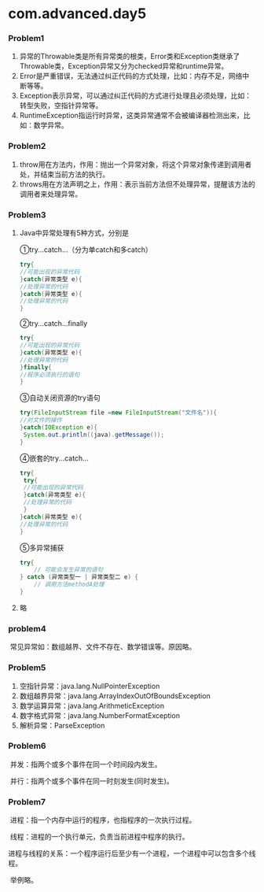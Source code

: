 # com.advanced.day5

### Problem1

1. 异常的Throwable类是所有异常类的根类，Error类和Exception类继承了Throwable类，Exception异常又分为checked异常和runtime异常。
2. Error是严重错误，无法通过纠正代码的方式处理，比如：内存不足，网络中断等等。
3. Exception表示异常，可以通过纠正代码的方式进行处理且必须处理，比如：转型失败，空指针异常等。
4. RuntimeException指运行时异常，这类异常通常不会被编译器检测出来，比如：数学异常。

### Problem2

1. throw用在方法内，作用：抛出一个异常对象，将这个异常对象传递到调用者处，并结束当前方法的执行。
2. throws用在方法声明之上，作用：表示当前方法但不处理异常，提醒该方法的调用者来处理异常。

### Problem3

1. Java中异常处理有5种方式，分别是

      ①try...catch...（分为单catch和多catch）

   ```java
   try{
   //可能出现的异常代码
   }catch(异常类型 e){
   //处理异常的代码
   }catch(异常类型 e){
   //处理异常的代码
   }
   ```

   ②try...catch...finally

   ```java
   try{
   //可能出现的异常代码
   }catch(异常类型 e){
   //处理异常的代码
   }finally{
   //程序必须执行的语句
   }
   ```

   ③自动关闭资源的try语句

   ```java
   try(FileInputStream file =new FileInputStream("文件名")){
   //对文件的操作
   }catch(IOException e){
   	System.out.println((java).getMessage());
   }
   ```

   ④嵌套的try...catch...

   ```java
   try{
   	try{
   	//可能出现的异常代码
   	}catch(异常类型 e){
   	//处理异常的代码
   	}
   }catch(异常类型 e){
   //处理异常的代码
   }
   ```

   ⑤多异常捕获

   ```java
   try{
       // 可能会发生异常的语句
   } catch (异常类型一 | 异常类型二 e) {
       // 调用方法methodA处理
   }
   ```

2. 略

### problem4

​	常见异常如：数组越界、文件不存在、数学错误等。原因略。

### Problem5

1. 空指针异常：java.lang.NullPointerException
2. 数组越界异常：java.lang.ArrayIndexOutOfBoundsException
3. 数学运算异常：java.lang.ArithmeticException
4. 数字格式异常：java.lang.NumberFormatException
5. 解析异常：ParseException

### Problem6

​	并发：指两个或多个事件在同一个时间段内发生。

​	并行：指两个或多个事件在同一时刻发生(同时发生)。

### Problem7

​	进程：指一个内存中运行的程序，也指程序的一次执行过程。

​	线程：进程的一个执行单元，负责当前进程中程序的执行。

​	进程与线程的关系：一个程序运行后至少有一个进程，一个进程中可以包含多个线程。

​	举例略。